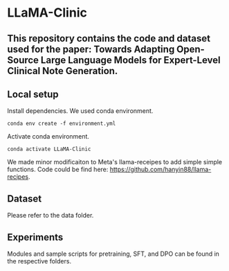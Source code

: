 # LLaMA-Clinic

## This repository contains the code and dataset used for the paper: Towards Adapting Open-Source Large Language Models for Expert-Level Clinical Note Generation. 

## Local setup
Install dependencies. We used conda environment.
```
conda env create -f environment.yml
```
Activate conda environment.
```
conda activate LLaMA-Clinic
```

We made minor modificaiton to Meta's llama-receipes to add simple simple functions. Code could be find here: https://github.com/hanyin88/llama-recipes.

## Dataset
Please refer to the data folder. 

## Experiments
Modules and sample scripts for pretraining, SFT, and DPO can be found in the respective folders. 